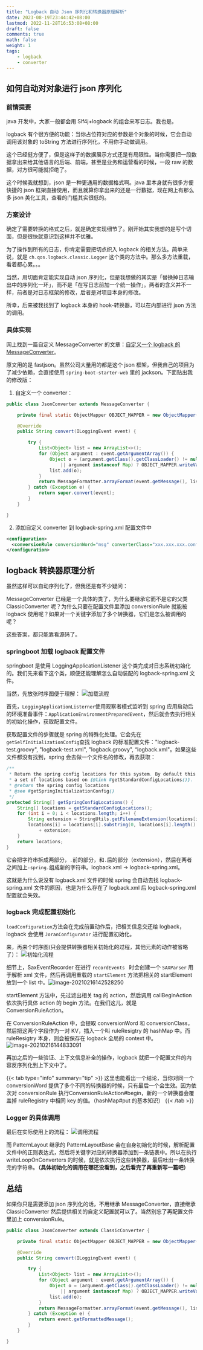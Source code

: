 ```yaml
---
title: "Logback 自动 Json 序列化和转换器原理解析"
date: 2023-08-19T23:44:42+08:00
lastmod: 2022-11-28T16:53:08+08:00
draft: false
comments: true
math: false
weight: 1
tags:
    - logback
    - converter
---
```


## 如何自动对对象进行 json 序列化
### 前情提要
java 开发中，大家一般都会用 Slf4j+logback 的组合来写日志。我也是。

logback 有个很方便的功能：当你占位符对应的参数是个对象的时候，它会自动调用该对象的 toString 方法进行序列化，不用你手动做调用。

这个已经挺方便了，但是这样子的数据展示方式还是有局限性。当你需要把一段数据拿出来给其他语言的后端、前端，甚至是业务和运营看的时候，一段 raw 的数据，对方很可能就拒绝了。

这个时候我就想到，json 是一种更通用的数据格式啊。java 里本身就有很多方便快捷的 json 框架直接使用，而且就算你拿出来的还是一行数据，现在网上有那么多 json 美化工具，查看的门槛其实很低的。

### 方案设计
确定了需要转换的格式之后，就是确定实现细节了。刚开始其实我想的是写个切面，但是很快就意识到这样并不优雅。

为了操作到所有的日志，你肯定需要把切点织入 logback 的相关方法。简单来说，就是 `ch.qos.logback.classic.Logger` 这个类的方法中。那么多方法重载，看着都心累。。。

当然，用切面肯定能实现自动 json 序列化，但是我想做的其实是「替换掉日志输出中的序列化一环」，而不是「在写日志前加一个统一操作」。两者的含义并不一样，前者是对日志框架的修改，后者是对项目本身的修改。

所幸，后来被我找到了 logback 本身的 hook-转换器，可以在内部进行 json 方法的调用。

### 具体实现
网上找到一篇自定义 MessageConverter 的文章：[自定义一个 logback 的 MessageConverter](https://www.hollischuang.com/archives/3689)。

原文用的是 fastjson。虽然公司大量用的都是这个 json 框架，但我自己的项目为了减少依赖，会直接使用 `spring-boot-starter-web` 里的 jackson。下面贴出我的修改版：

1. 自定义一个 converter：
```java
public class JsonConverter extends MessageConverter {

    private final static ObjectMapper OBJECT_MAPPER = new ObjectMapper();

    @Override
    public String convert(ILoggingEvent event) {

        try {
            List<Object> list = new ArrayList<>();
            for (Object argument : event.getArgumentArray()) {
                Object o = (argument.getClass().getClassLoader() != null || argument instanceof Collection
                    || argument instanceof Map) ? OBJECT_MAPPER.writeValueAsString(argument) : argument;
                list.add(o);
            }
            return MessageFormatter.arrayFormat(event.getMessage(), list.toArray()).getMessage();
        } catch (Exception e) {
            return super.convert(event);
        }
    }

}
```

2. 添加自定义 converter 到 logback-spring.xml 配置文件中
```xml
<configuration>
  <conversionRule conversionWord="msg" converterClass="xxx.xxx.xxx.config.JsonConverter"/>
</configuration>
```
## logback 转换器原理分析
虽然这样可以自动序列化了，但我还是有不少疑问：

MessageConverter 已经是一个具体的类了，为什么要继承它而不是它的父类 ClassicConverter 呢？为什么只要在配置文件里添加 conversionRule 就能被 logback 使用呢？如果对一个关键字添加了多个转换器，它们是怎么被调用的呢？

这些答案，都只能靠看源码了。
### springboot 加载 logback 配置文件

springboot 是使用 LoggingApplicationListener 这个类完成对日志系统初始化的。我们先来看下这个类，顺便还能理解怎么自动装配的 logback-spring.xml 文件。

当然，先放张时序图便于理解：
![加载流程](加载流程.png)

首先，`LoggingApplicationListerner`使用观察者模式监听到 spring 应用启动后的环境准备事件：`ApplicationEnvironmentPreparedEvent`，然后就会去执行相关的初始化操作，获取配置文件。

获取配置文件的步骤就是 spring 的特殊化处理。它会先在`getSelfInitializationConfig`查找 logback 的标准配置文件："logback-test.groovy", "logback-test.xml", "logback.groovy", “logback.xml"。如果这些文件都没有找到，spring 会去做一个文件名的修改，再去获取：

```java
/**
 * Return the spring config locations for this system. By default this method returns
 * a set of locations based on {@link #getStandardConfigLocations()}.
 * @return the spring config locations
 * @see #getSpringInitializationConfig()
 */
protected String[] getSpringConfigLocations() {
    String[] locations = getStandardConfigLocations();
    for (int i = 0; i < locations.length; i++) {
        String extension = StringUtils.getFilenameExtension(locations[i]);
        locations[i] = locations[i].substring(0, locations[i].length() - extension.length() - 1) + "-spring."
            + extension;
    }
    return locations;
}
```

它会把字符串拆成两部分，`.`前的部分，和`.`后的部分（extension），然后在两者之间加上`-spring.`组成新的字符串。logback.xml -> logback-spring.xml。

这就是为什么说没有 logback.xml 文件的时候 spring 会自动去找 logback-spring.xml 文件的原因，也是为什么存在了 logback.xml 后 logback-spring.xml 配置就会失效。

### logback 完成配置初始化

`loadConfiguration`方法会在完成前置动作后，把相关信息交还给 logback，logback 会使用 `JoranConfigurator` 进行配置初始化。

来，再来个时序图(只会提供转换器相关初始化的过程，其他元素的动作被省略了）：
![初始化流程](初始化流程.png)

细节上，SaxEventRecorder 在进行 `recordEvents ` 时会创建一个 `SAXParser` 用于解析 xml 文件，然后再调用重载的 `startElement` 方法把相关的 startElement 放到一个 list 中。![image-20210216142528250](https://i.loli.net/2021/02/16/JnIVijaOpm3fCsc.png)

startElement 方法中，先过滤出相关 tag 的 action，然后调用 callBeginAction 依次执行具体 action 的 begin 方法。在我们这儿，就是 ConversionRuleAction。

在 ConversionRuleAction 中，会提取 conversionWord 和 conversionClass，然后把这两个字段作为一对 KV，插入一个叫 ruleResigtry 的 hashMap 中。而 ruleResigtry 本身，则会被保存在 logback 全局的 context 中。![image-20210216144833091](https://i.loli.net/2021/02/16/KcNynJtMI4SQzR6.png)

再加之后的一些验证、上下文信息补全的操作，logback 就把一个配置文件的内容反序列化到上下文中了。

{{< tab type="info" summary="tip" >}}
这里也能看出一个结论，当你对同一个 conversionWord 提供了多个不同的转换器的时候，只有最后一个会生效。因为依次对 conversionRule 执行ConversionRuleAction#begin，新的一个转换器会覆盖掉 ruleRegistry 中相同 key 的值。（hashMap#put 的基本知识）
{{< /tab >}}

### Logger 的具体调用

最后在实际使用上的流程：
![调用流程](调用流程.png)

而 PatternLayout 继承的 PatternLayoutBase 会在自身初始化的时候，解析配置文件中的正则表达式，然后将关键字对应的转换器添加到一条链表中。所以在执行 writeLoopOnConverters 的时候，就是依次执行这些转换器，最后吐出一条转换完的字符串。**（具体初始化的调用在哪还没看到，之后看完了再重新写一篇吧）**

## 总结

如果你只是需要添加 json 序列化的话，不用继承 MessageConverter，直接继承 ClassicConverter 然后提供相关的自定义配置就可以了。当然别忘了再配置文件里加上 conversionRule。

```java
public class JsonConverter extends ClassicConverter {

    private final static ObjectMapper OBJECT_MAPPER = new ObjectMapper();

    @Override
    public String convert(ILoggingEvent event) {

        try {
            List<Object> list = new ArrayList<>();
            for (Object argument : event.getArgumentArray()) {
                Object o = (argument.getClass().getClassLoader() != null || argument instanceof Collection
                    || argument instanceof Map) ? OBJECT_MAPPER.writeValueAsString(argument) : argument;
                list.add(o);
            }
            return MessageFormatter.arrayFormat(event.getMessage(), list.toArray()).getMessage();
        } catch (Exception e) {
            return event.getFormattedMessage();
        }
    }

}
```


